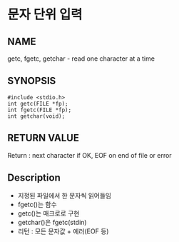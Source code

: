 # 문자 단위 입력
## NAME
getc, fgetc, getchar - read one character at a time
## SYNOPSIS
```
#include <stdio.h>
int getc(FILE *fp);
int fgetc(FILE *fp);
int getchar(void);
```
## RETURN VALUE
Return : next character if OK, EOF on end of file or error
## Description
* 지정된 파일에서 한 문자씩 읽어들임
* fgetc()는 함수
* getc()는 매크로로 구현
* getchar()은 fgetc(stdin)
* 리턴 : 모든 문자값 + 에러(EOF 등)
